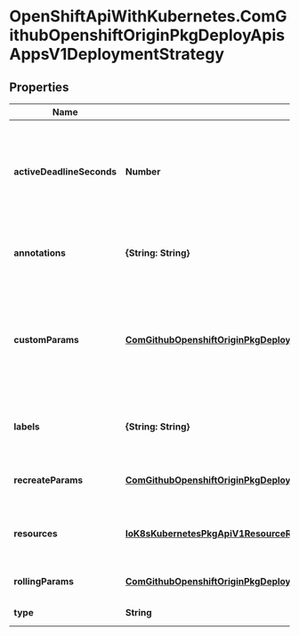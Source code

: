 # OpenShiftApiWithKubernetes.ComGithubOpenshiftOriginPkgDeployApisAppsV1DeploymentStrategy

## Properties
Name | Type | Description | Notes
------------ | ------------- | ------------- | -------------
**activeDeadlineSeconds** | **Number** | ActiveDeadlineSeconds is the duration in seconds that the deployer pods for this deployment config may be active on a node before the system actively tries to terminate them. | [optional] 
**annotations** | **{String: String}** | Annotations is a set of key, value pairs added to custom deployer and lifecycle pre/post hook pods. | [optional] 
**customParams** | [**ComGithubOpenshiftOriginPkgDeployApisAppsV1CustomDeploymentStrategyParams**](ComGithubOpenshiftOriginPkgDeployApisAppsV1CustomDeploymentStrategyParams.md) | CustomParams are the input to the Custom deployment strategy, and may also be specified for the Recreate and Rolling strategies to customize the execution process that runs the deployment. | [optional] 
**labels** | **{String: String}** | Labels is a set of key, value pairs added to custom deployer and lifecycle pre/post hook pods. | [optional] 
**recreateParams** | [**ComGithubOpenshiftOriginPkgDeployApisAppsV1RecreateDeploymentStrategyParams**](ComGithubOpenshiftOriginPkgDeployApisAppsV1RecreateDeploymentStrategyParams.md) | RecreateParams are the input to the Recreate deployment strategy. | [optional] 
**resources** | [**IoK8sKubernetesPkgApiV1ResourceRequirements**](IoK8sKubernetesPkgApiV1ResourceRequirements.md) | Resources contains resource requirements to execute the deployment and any hooks. | [optional] 
**rollingParams** | [**ComGithubOpenshiftOriginPkgDeployApisAppsV1RollingDeploymentStrategyParams**](ComGithubOpenshiftOriginPkgDeployApisAppsV1RollingDeploymentStrategyParams.md) | RollingParams are the input to the Rolling deployment strategy. | [optional] 
**type** | **String** | Type is the name of a deployment strategy. | [optional] 


